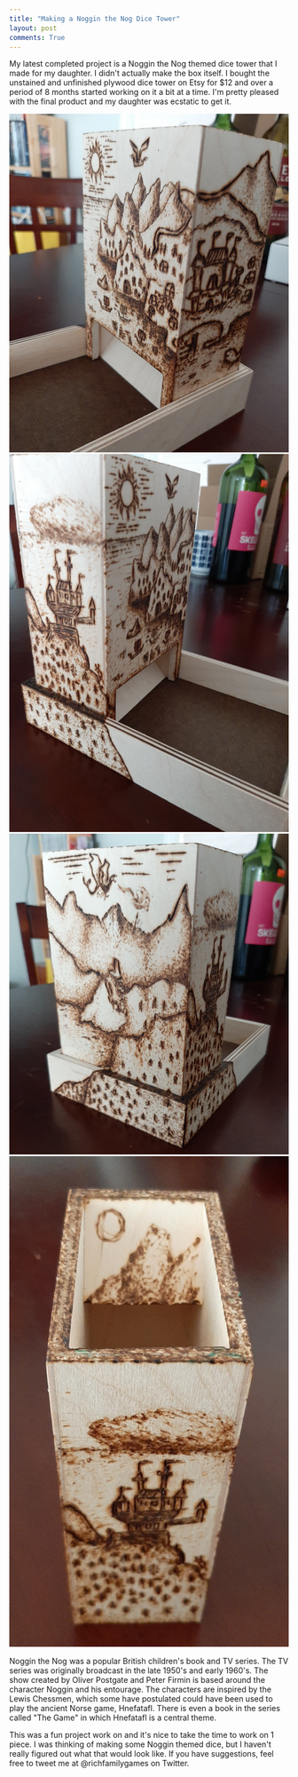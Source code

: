 ```yaml
---
title: "Making a Noggin the Nog Dice Tower"
layout: post
comments: True
---
```


My latest completed project is a Noggin the Nog themed dice tower that I made for my daughter.  I didn't actually make the box itself.  I bought the unstained and unfinished plywood dice tower on Etsy for $12 and over a period of 8 months started working on it a bit at a time.  I'm pretty pleased with the final product and my daughter was ecstatic to get it.

![dice tower 1](/assets/noggin-dice-tower-1.jpg)
![dice tower 2](/assets/noggin-dice-tower-2.jpg)
![dice tower 3](/assets/noggin-dice-tower-3.jpg)
![dice tower 4](/assets/noggin-dice-tower-4.jpg)

Noggin the Nog was a popular British children's book and TV series.  The TV series was originally broadcast in the late 1950's and early 1960's.  The show created by Oliver Postgate and Peter Firmin is based around the character Noggin and his entourage.  The characters are inspired by the Lewis Chessmen, which some have postulated could have been used to play the ancient Norse game, Hnefatafl.  There is even a book in the series called "The Game" in which Hnefatafl is a central theme.

This was a fun project work on and it's nice to take the time to work on 1 piece.  I was thinking of making some Noggin themed dice, but I haven't really figured out what that would look like.  If you have suggestions, feel free to tweet me at @richfamilygames on Twitter.


